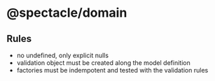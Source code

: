# @spectacle/domain

## Rules
- no undefined, only explicit nulls
- validation object must be created along the model definition
- factories must be indempotent and tested with the validation rules